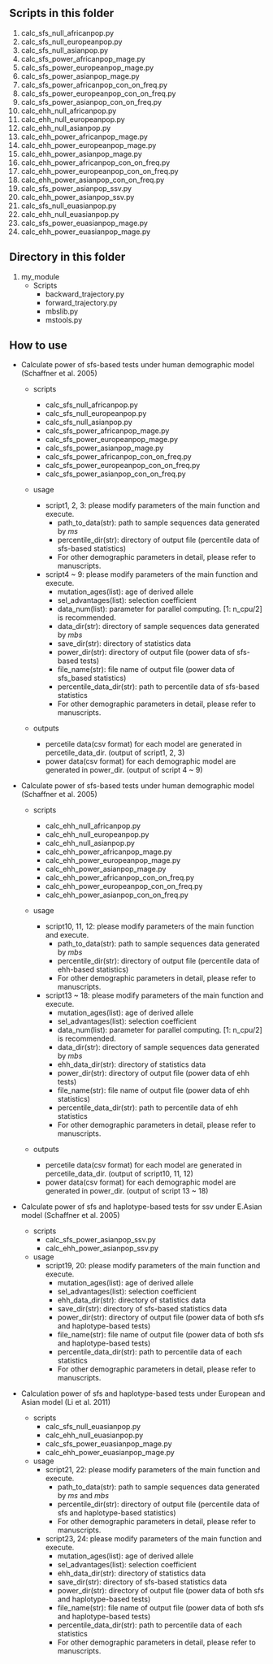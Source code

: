 ## Scripts in this folder
1. calc_sfs_null_africanpop.py
2. calc_sfs_null_europeanpop.py
3. calc_sfs_null_asianpop.py
4. calc_sfs_power_africanpop_mage.py
5. calc_sfs_power_europeanpop_mage.py
6. calc_sfs_power_asianpop_mage.py
7. calc_sfs_power_africanpop_con_on_freq.py
8. calc_sfs_power_europeanpop_con_on_freq.py
9. calc_sfs_power_asianpop_con_on_freq.py
10. calc_ehh_null_africanpop.py
11. calc_ehh_null_europeanpop.py
12. calc_ehh_null_asianpop.py
13. calc_ehh_power_africanpop_mage.py
14. calc_ehh_power_europeanpop_mage.py
15. calc_ehh_power_asianpop_mage.py
16. calc_ehh_power_africanpop_con_on_freq.py
17. calc_ehh_power_europeanpop_con_on_freq.py
18. calc_ehh_power_asianpop_con_on_freq.py
19. calc_sfs_power_asianpop_ssv.py
20. calc_ehh_power_asianpop_ssv.py
21. calc_sfs_null_euasianpop.py
22. calc_ehh_null_euasianpop.py
23. calc_sfs_power_euasianpop_mage.py
24. calc_ehh_power_euasianpop_mage.py


## Directory in this folder
1. my_module
    - Scripts
      - backward_trajectory.py
      - forward_trajectory.py
      - mbslib.py
      - mstools.py

## How to use
- Calculate power of sfs-based tests under human demographic model (Schaffner et al. 2005)
  - scripts
    - calc_sfs_null_africanpop.py
    - calc_sfs_null_europeanpop.py
    - calc_sfs_null_asianpop.py
    - calc_sfs_power_africanpop_mage.py
    - calc_sfs_power_europeanpop_mage.py
    - calc_sfs_power_asianpop_mage.py
    - calc_sfs_power_africanpop_con_on_freq.py
    - calc_sfs_power_europeanpop_con_on_freq.py
    - calc_sfs_power_asianpop_con_on_freq.py

  - usage
    - script1, 2, 3: please modify parameters of the main function and execute.
      - path_to_data(str): path to sample sequences data generated by *ms*  
      - percentile_dir(str): directory of output file (percentile data of sfs-based statistics)
      - For other demographic parameters in detail, please refer to manuscripts.
    - script4 ~ 9: please modify parameters of the main function and execute.
      - mutation_ages(list): age of derived allele
      - sel_advantages(list): selection coefficient
      - data_num(list): parameter for parallel computing. [1: n_cpu/2] is recommended.
      - data_dir(str): directory of sample sequences data generated by *mbs*
      - save_dir(str): directory of statistics data
      - power_dir(str): directory of output file (power data of sfs-based tests)
      - file_name(str): file name of output file (power data of sfs_based statistics)
      - percentile_data_dir(str): path to percentile data of sfs-based statistics
      - For other demographic parameters in detail, please refer to manuscripts.
  - outputs
    - percetile data(csv format) for each model are generated in percetile_data_dir. (output of script1, 2, 3)
    - power data(csv format) for each demographic model are generated in power_dir. (output of script 4 ~ 9)

- Calculate power of sfs-based tests under human demographic model (Schaffner et al. 2005)
  - scripts
    - calc_ehh_null_africanpop.py
    - calc_ehh_null_europeanpop.py
    - calc_ehh_null_asianpop.py
    - calc_ehh_power_africanpop_mage.py
    - calc_ehh_power_europeanpop_mage.py
    - calc_ehh_power_asianpop_mage.py
    - calc_ehh_power_africanpop_con_on_freq.py
    - calc_ehh_power_europeanpop_con_on_freq.py
    - calc_ehh_power_asianpop_con_on_freq.py

  - usage
    - script10, 11, 12: please modify parameters of the main function and execute.
      - path_to_data(str): path to sample sequences data generated by *mbs*  
      - percentile_dir(str): directory of output file (percentile data of ehh-based statistics)
      - For other demographic parameters in detail, please refer to manuscripts.
    - script13 ~ 18: please modify parameters of the main function and execute.
      - mutation_ages(list): age of derived allele
      - sel_advantages(list): selection coefficient
      - data_num(list): parameter for parallel computing. [1: n_cpu/2] is recommended.
      - data_dir(str): directory of sample sequences data generated by *mbs*
      - ehh_data_dir(str): directory of statistics data
      - power_dir(str): directory of output file (power data of ehh tests)
      - file_name(str): file name of output file (power data of ehh statistics)
      - percentile_data_dir(str): path to percentile data of ehh statistics
      - For other demographic parameters in detail, please refer to manuscripts.
  - outputs
    - percetile data(csv format) for each model are generated in percetile_data_dir. (output of script10, 11, 12)
    - power data(csv format) for each demographic model are generated in power_dir. (output of script 13 ~ 18)

- Calculate power of sfs and haplotype-based tests for ssv under E.Asian model (Schaffner et al. 2005)
  - scripts
    - calc_sfs_power_asianpop_ssv.py
    - calc_ehh_power_asianpop_ssv.py
  - usage
    - script19, 20: please modify parameters of the main function and execute.
      - mutation_ages(list): age of derived allele
      - sel_advantages(list): selection coefficient
      - ehh_data_dir(str): directory of statistics data
      - save_dir(str): directory of sfs-based statistics data
      - power_dir(str): directory of output file (power data of both sfs and haplotype-based tests)
      - file_name(str): file name of output file (power data of both sfs and haplotype-based tests)
      - percentile_data_dir(str): path to percentile data of each statistics
      - For other demographic parameters in detail, please refer to manuscripts.

- Calculation power of sfs and haplotype-based tests under European and Asian model (Li et al. 2011)
  - scripts
    - calc_sfs_null_euasianpop.py
    - calc_ehh_null_euasianpop.py
    - calc_sfs_power_euasianpop_mage.py
    - calc_ehh_power_euasianpop_mage.py
  - usage
    - script21, 22: please modify parameters of the main function and execute.
      - path_to_data(str): path to sample sequences data generated by *ms* and *mbs*
      - percentile_dir(str): directory of output file (percentile data of sfs and haplotype-based statistics)
      - For other demographic parameters in detail, please refer to manuscripts.
    - script23, 24: please modify parameters of the main function and execute.
      - mutation_ages(list): age of derived allele
      - sel_advantages(list): selection coefficient
      - ehh_data_dir(str): directory of statistics data
      - save_dir(str): directory of sfs-based statistics data
      - power_dir(str): directory of output file (power data of both sfs and haplotype-based tests)
      - file_name(str): file name of output file (power data of both sfs and haplotype-based tests)
      - percentile_data_dir(str): path to percentile data of each statistics
      - For other demographic parameters in detail, please refer to manuscripts.

